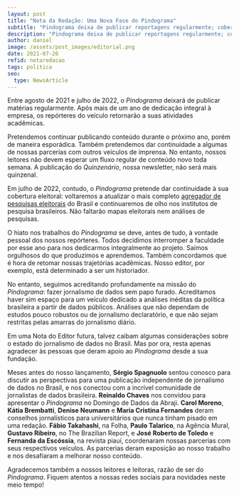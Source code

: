 ```yaml
---
layout: post
title: "Nota da Redação: Uma Nova Fase do Pindograma"
subtitle: "Pindograma deixa de publicar reportagens regularmente; cobertura retornará nas eleições de 2022"
description: "Pindograma deixa de publicar reportagens regularmente; cobertura retornará nas eleições de 2022"
author: daniel
image: /assets/post_images/editorial.png
date: 2021-07-26
refid: notaredacao
tags: politica
seo:
  type: NewsArticle
---
```


Entre agosto de 2021 e julho de 2022, o _Pindograma_ deixará de publicar
matérias regularmente. Após mais de um ano de dedicação integral à empresa, os
repórteres do veículo retornarão a suas atividades acadêmicas.

Pretendemos continuar publicando conteúdo durante o próximo ano, porém de
maneira esporádica. Também pretendemos dar continuidade a algumas de nossas
parcerias com outros veículos de imprensa. No entanto, nossos leitores não
devem esperar um fluxo regular de conteúdo novo toda semana. A publicação do
_Quinzenário_, nossa newsletter, não será mais quinzenal.

Em julho de 2022, contudo, o _Pindograma_ pretende dar continuidade à sua
cobertura eleitoral: voltaremos a atualizar o mais completo [agregador de
pesquisas eleitorais](https://pindograma.com.br/ranking.html) do Brasil e
continuaremos de olho nos institutos de pesquisa brasileiros. Não faltarão
mapas eleitorais nem análises de pesquisas.

O hiato nos trabalhos do _Pindograma_ se deve, antes de tudo, à vontade pessoal
dos nossos repórteres. Todos decidimos interromper a faculdade por esse ano
para nos dedicarmos integralmente ao projeto. Saímos orgulhosos do que
produzimos e aprendemos. Também concordamos que é hora de retomar nossas
trajetórias acadêmicas. Nosso editor, por exemplo, está determinado a ser um
historiador.

No entanto, seguimos acreditando profundamente na missão do _Pindograma_: fazer
jornalismo de dados sem papo furado. Acreditamos haver sim espaço para um
veículo dedicado a análises inéditas da política brasileira a partir de dados
públicos. Análises que não dependam de estudos pouco robustos ou de jornalismo
declaratório, e que não sejam restritas pelas amarras do jornalismo diário.

Em uma Nota do Editor futura, talvez caibam algumas considerações sobre o
estado do jornalismo de dados no Brasil. Mas por ora, resta apenas agradecer às
pessoas que deram apoio ao _Pindograma_ desde a sua fundação.

Meses antes do nosso lançamento, **Sérgio Spagnuolo** sentou conosco para
discutir as perspectivas para uma publicação independente de jornalismo de
dados no Brasil, e nos conectou com a incrível comunidade de jornalistas de
dados brasileira. **Reinaldo Chaves** nos convidou para apresentar o
_Pindograma_ no Domingo de Dados da Abraji. **Carol Moreno**, **Kátia
Brembatti**, **Denise Neumann** e **Maria Cristina Fernandes** deram conselhos
jornalísticos para universitários que nunca tinham pisado em uma redação.
**Fábio Takahashi**, na Folha, **Paulo Talarico**, na Agência Mural, **Gustavo
Ribeiro**, no The Brazilian Report, e **José Roberto de Toledo** e **Fernanda
da Escóssia**, na revista piauí, coordenaram nossas parcerias com seus
respectivos veículos. As parcerias deram exposição ao nosso trabalho e nos
desafiaram a melhorar nosso conteúdo.

Agradecemos também a nossos leitores e leitoras, razão de ser do _Pindograma_.
Fiquem atentos a nossas redes sociais para novidades neste meio tempo!

